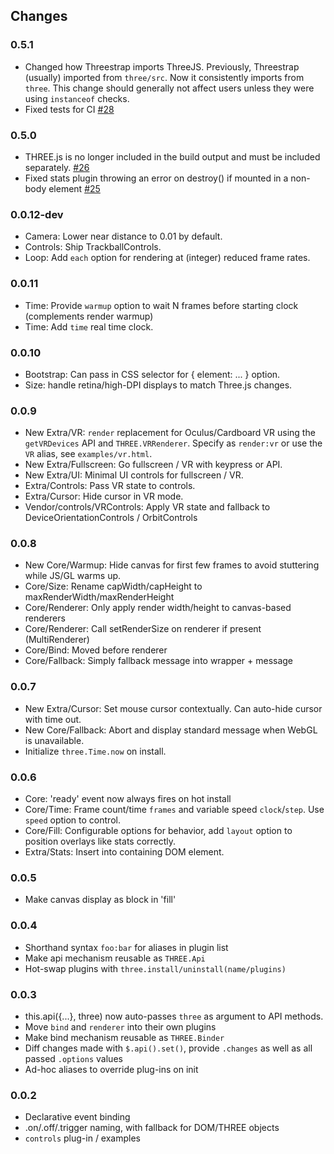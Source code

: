## Changes

### 0.5.1
  - Changed how Threestrap imports ThreeJS. Previously, Threestrap (usually) imported from `three/src`. Now it consistently imports from `three`. This change should generally not affect users unless they were using `instanceof` checks.
  - Fixed tests for CI [#28](https://github.com/unconed/threestrap/pull/28)

### 0.5.0
- THREE.js is no longer included in the build output and must be included separately. [#26](https://github.com/unconed/threestrap/pull/26)
- Fixed stats plugin throwing an error on destroy() if mounted in a non-body element [#25](https://github.com/unconed/threestrap/pull/25)

### 0.0.12-dev

- Camera: Lower near distance to 0.01 by default.
- Controls: Ship TrackballControls.
- Loop: Add `each` option for rendering at (integer) reduced frame rates.

### 0.0.11

- Time: Provide `warmup` option to wait N frames before starting clock (complements render warmup)
- Time: Add `time` real time clock.

### 0.0.10

- Bootstrap: Can pass in CSS selector for { element: ... } option.
- Size: handle retina/high-DPI displays to match Three.js changes.

### 0.0.9

- New Extra/VR: `render` replacement for Oculus/Cardboard VR using the `getVRDevices` API and `THREE.VRRenderer`. Specify as `render:vr` or use the `VR` alias, see `examples/vr.html`.
- New Extra/Fullscreen: Go fullscreen / VR with keypress or API.
- New Extra/UI: Minimal UI controls for fullscreen / VR.
- Extra/Controls: Pass VR state to controls.
- Extra/Cursor: Hide cursor in VR mode.
- Vendor/controls/VRControls: Apply VR state and fallback to DeviceOrientationControls / OrbitControls

### 0.0.8

- New Core/Warmup: Hide canvas for first few frames to avoid stuttering while JS/GL warms up.
- Core/Size: Rename capWidth/capHeight to maxRenderWidth/maxRenderHeight
- Core/Renderer: Only apply render width/height to canvas-based renderers
- Core/Renderer: Call setRenderSize on renderer if present (MultiRenderer)
- Core/Bind: Moved before renderer
- Core/Fallback: Simply fallback message into wrapper + message

### 0.0.7

- New Extra/Cursor: Set mouse cursor contextually. Can auto-hide cursor with time out.
- New Core/Fallback: Abort and display standard message when WebGL is unavailable.
- Initialize `three.Time.now` on install.

### 0.0.6

- Core: 'ready' event now always fires on hot install
- Core/Time: Frame count/time `frames` and variable speed `clock`/`step`. Use `speed` option to control.
- Core/Fill: Configurable options for behavior, add `layout` option to position overlays like stats correctly.
- Extra/Stats: Insert into containing DOM element.

### 0.0.5

- Make canvas display as block in 'fill'

### 0.0.4

- Shorthand syntax `foo:bar` for aliases in plugin list
- Make api mechanism reusable as `THREE.Api`
- Hot-swap plugins with `three.install/uninstall(name/plugins)`

### 0.0.3

- this.api({...}, three) now auto-passes `three` as argument to API methods.
- Move `bind` and `renderer` into their own plugins
- Make bind mechanism reusable as `THREE.Binder`
- Diff changes made with `$.api().set()`, provide `.changes` as well as all passed `.options` values
- Ad-hoc aliases to override plug-ins on init

### 0.0.2

- Declarative event binding
- .on/.off/.trigger naming, with fallback for DOM/THREE objects
- `controls` plug-in / examples

